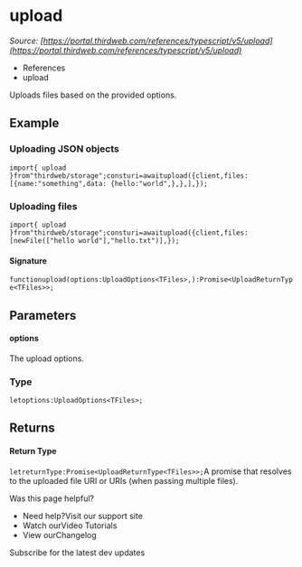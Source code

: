 # upload

*Source: [https://portal.thirdweb.com/references/typescript/v5/upload](https://portal.thirdweb.com/references/typescript/v5/upload)*

* References
* upload

Uploads files based on the provided options.

## Example

### Uploading JSON objects

`import{ upload }from"thirdweb/storage";consturi=awaitupload({client,files: [{name:"something",data: {hello:"world",},},],});`
### Uploading files

`import{ upload }from"thirdweb/storage";consturi=awaitupload({client,files: [newFile(["hello world"],"hello.txt")],});`
#### Signature

`functionupload(options:UploadOptions<TFiles>,):Promise<UploadReturnType<TFiles>>;`
## Parameters

#### options

The upload options.

### Type

`letoptions:UploadOptions<TFiles>;`
## Returns

#### Return Type

`letreturnType:Promise<UploadReturnType<TFiles>>;`A promise that resolves to the uploaded file URI or URIs (when passing multiple files).

Was this page helpful?

* Need help?Visit our support site
* Watch ourVideo Tutorials
* View ourChangelog

Subscribe for the latest dev updates

